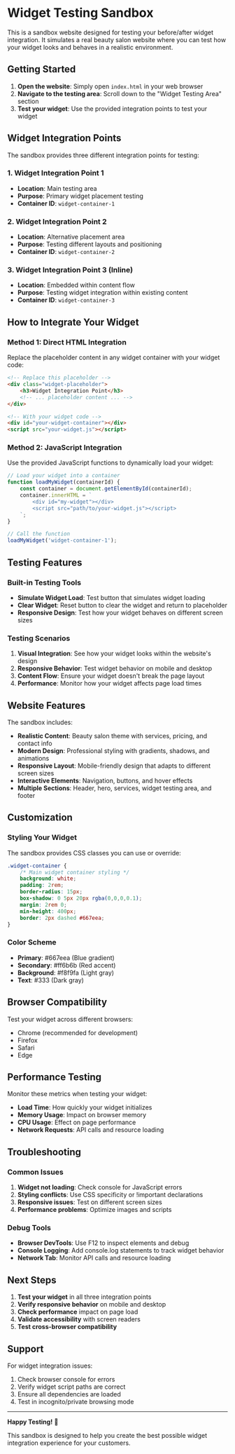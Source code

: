# Widget Testing Sandbox

This is a sandbox website designed for testing your before/after widget integration. It simulates a real beauty salon website where you can test how your widget looks and behaves in a realistic environment.

## Getting Started

1. **Open the website**: Simply open `index.html` in your web browser
2. **Navigate to the testing area**: Scroll down to the "Widget Testing Area" section
3. **Test your widget**: Use the provided integration points to test your widget

## Widget Integration Points

The sandbox provides three different integration points for testing:

### 1. Widget Integration Point 1
- **Location**: Main testing area
- **Purpose**: Primary widget placement testing
- **Container ID**: `widget-container-1`

### 2. Widget Integration Point 2
- **Location**: Alternative placement area
- **Purpose**: Testing different layouts and positioning
- **Container ID**: `widget-container-2`

### 3. Widget Integration Point 3 (Inline)
- **Location**: Embedded within content flow
- **Purpose**: Testing widget integration within existing content
- **Container ID**: `widget-container-3`

## How to Integrate Your Widget

### Method 1: Direct HTML Integration
Replace the placeholder content in any widget container with your widget code:

```html
<!-- Replace this placeholder -->
<div class="widget-placeholder">
    <h3>Widget Integration Point</h3>
    <!-- ... placeholder content ... -->
</div>

<!-- With your widget code -->
<div id="your-widget-container"></div>
<script src="your-widget.js"></script>
```

### Method 2: JavaScript Integration
Use the provided JavaScript functions to dynamically load your widget:

```javascript
// Load your widget into a container
function loadMyWidget(containerId) {
    const container = document.getElementById(containerId);
    container.innerHTML = `
        <div id="my-widget"></div>
        <script src="path/to/your-widget.js"></script>
    `;
}

// Call the function
loadMyWidget('widget-container-1');
```

## Testing Features

### Built-in Testing Tools
- **Simulate Widget Load**: Test button that simulates widget loading
- **Clear Widget**: Reset button to clear the widget and return to placeholder
- **Responsive Design**: Test how your widget behaves on different screen sizes

### Testing Scenarios
1. **Visual Integration**: See how your widget looks within the website's design
2. **Responsive Behavior**: Test widget behavior on mobile and desktop
3. **Content Flow**: Ensure your widget doesn't break the page layout
4. **Performance**: Monitor how your widget affects page load times

## Website Features

The sandbox includes:
- **Realistic Content**: Beauty salon theme with services, pricing, and contact info
- **Modern Design**: Professional styling with gradients, shadows, and animations
- **Responsive Layout**: Mobile-friendly design that adapts to different screen sizes
- **Interactive Elements**: Navigation, buttons, and hover effects
- **Multiple Sections**: Header, hero, services, widget testing area, and footer

## Customization

### Styling Your Widget
The sandbox provides CSS classes you can use or override:

```css
.widget-container {
    /* Main widget container styling */
    background: white;
    padding: 2rem;
    border-radius: 15px;
    box-shadow: 0 5px 20px rgba(0,0,0,0.1);
    margin: 2rem 0;
    min-height: 400px;
    border: 2px dashed #667eea;
}
```

### Color Scheme
- **Primary**: #667eea (Blue gradient)
- **Secondary**: #ff6b6b (Red accent)
- **Background**: #f8f9fa (Light gray)
- **Text**: #333 (Dark gray)

## Browser Compatibility

Test your widget across different browsers:
- Chrome (recommended for development)
- Firefox
- Safari
- Edge

## Performance Testing

Monitor these metrics when testing your widget:
- **Load Time**: How quickly your widget initializes
- **Memory Usage**: Impact on browser memory
- **CPU Usage**: Effect on page performance
- **Network Requests**: API calls and resource loading

## Troubleshooting

### Common Issues
1. **Widget not loading**: Check console for JavaScript errors
2. **Styling conflicts**: Use CSS specificity or !important declarations
3. **Responsive issues**: Test on different screen sizes
4. **Performance problems**: Optimize images and scripts

### Debug Tools
- **Browser DevTools**: Use F12 to inspect elements and debug
- **Console Logging**: Add console.log statements to track widget behavior
- **Network Tab**: Monitor API calls and resource loading

## Next Steps

1. **Test your widget** in all three integration points
2. **Verify responsive behavior** on mobile and desktop
3. **Check performance** impact on page load
4. **Validate accessibility** with screen readers
5. **Test cross-browser compatibility**

## Support

For widget integration issues:
1. Check browser console for errors
2. Verify widget script paths are correct
3. Ensure all dependencies are loaded
4. Test in incognito/private browsing mode

---

**Happy Testing!** 🎉

This sandbox is designed to help you create the best possible widget integration experience for your customers.
